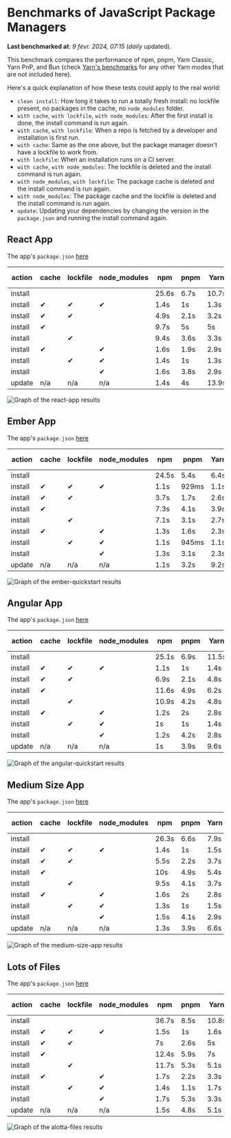 # Benchmarks of JavaScript Package Managers

**Last benchmarked at**: _9 févr. 2024, 07:15_ (_daily_ updated).

This benchmark compares the performance of npm, pnpm, Yarn Classic, Yarn PnP, and Bun (check [Yarn's benchmarks](https://yarnpkg.com/benchmarks) for any other Yarn modes that are not included here).

Here's a quick explanation of how these tests could apply to the real world:

- `clean install`: How long it takes to run a totally fresh install: no lockfile present, no packages in the cache, no `node_modules` folder.
- `with cache`, `with lockfile`, `with node_modules`: After the first install is done, the install command is run again.
- `with cache`, `with lockfile`: When a repo is fetched by a developer and installation is first run.
- `with cache`: Same as the one above, but the package manager doesn't have a lockfile to work from.
- `with lockfile`: When an installation runs on a CI server.
- `with cache`, `with node_modules`: The lockfile is deleted and the install command is run again.
- `with node_modules`, `with lockfile`: The package cache is deleted and the install command is run again.
- `with node_modules`: The package cache and the lockfile is deleted and the install command is run again.
- `update`: Updating your dependencies by changing the version in the `package.json` and running the install command again.

## React App

The app's `package.json` [here](./fixtures/react-app/package.json)

| action  | cache | lockfile | node_modules| npm | pnpm | Yarn | Yarn PnP | Bun |
| ---     | ---   | ---      | ---         | --- | ---  | ---  | ---      | --- |
| install |       |          |             | 25.6s | 6.7s | 10.7s | 2.9s | 1.6s |
| install | ✔     | ✔        | ✔           | 1.4s | 1s | 1.3s | n/a | 62ms |
| install | ✔     | ✔        |             | 4.9s | 2.1s | 3.2s | 1s | 456ms |
| install | ✔     |          |             | 9.7s | 5s | 5s | 2.6s | 475ms |
| install |       | ✔        |             | 9.4s | 3.6s | 3.3s | 1s | 419ms |
| install | ✔     |          | ✔           | 1.6s | 1.9s | 2.9s | n/a | 77ms |
| install |       | ✔        | ✔           | 1.4s | 1s | 1.3s | n/a | 56ms |
| install |       |          | ✔           | 1.6s | 3.8s | 2.9s | n/a | 71ms |
| update  | n/a | n/a | n/a | 1.4s | 4s | 13.9s | 3.4s | 55ms |

<img alt="Graph of the react-app results" src="results/img/react-app.svg" />

## Ember App

The app's `package.json` [here](./fixtures/ember-quickstart/package.json)

| action  | cache | lockfile | node_modules| npm | pnpm | Yarn | Yarn PnP | Bun |
| ---     | ---   | ---      | ---         | --- | ---  | ---  | ---      | --- |
| install |       |          |             | 24.5s | 5.4s | 6.4s | 2.5s | 1.1s |
| install | ✔     | ✔        | ✔           | 1.1s | 929ms | 1.1s | n/a | 40ms |
| install | ✔     | ✔        |             | 3.7s | 1.7s | 2.6s | 940ms | 348ms |
| install | ✔     |          |             | 7.3s | 4.1s | 3.9s | 2.1s | 376ms |
| install |       | ✔        |             | 7.1s | 3.1s | 2.7s | 943ms | 331ms |
| install | ✔     |          | ✔           | 1.3s | 1.6s | 2.3s | n/a | 55ms |
| install |       | ✔        | ✔           | 1.1s | 945ms | 1.1s | n/a | 36ms |
| install |       |          | ✔           | 1.3s | 3.1s | 2.3s | n/a | 47ms |
| update  | n/a | n/a | n/a | 1.1s | 3.2s | 9.2s | 3.4s | 37ms |

<img alt="Graph of the ember-quickstart results" src="results/img/ember-quickstart.svg" />

## Angular App

The app's `package.json` [here](./fixtures/angular-quickstart/package.json)

| action  | cache | lockfile | node_modules| npm | pnpm | Yarn | Yarn PnP | Bun |
| ---     | ---   | ---      | ---         | --- | ---  | ---  | ---      | --- |
| install |       |          |             | 25.1s | 6.9s | 11.5s | 3.1s | 1.9s |
| install | ✔     | ✔        | ✔           | 1.1s | 1s | 1.4s | n/a | 35ms |
| install | ✔     | ✔        |             | 6.9s | 2.1s | 4.8s | 1.3s | 778ms |
| install | ✔     |          |             | 11.6s | 4.9s | 6.2s | 2.4s | 769ms |
| install |       | ✔        |             | 10.9s | 4.2s | 4.8s | 1.2s | 721ms |
| install | ✔     |          | ✔           | 1.2s | 2s | 2.8s | n/a | 49ms |
| install |       | ✔        | ✔           | 1s | 1s | 1.4s | n/a | 39ms |
| install |       |          | ✔           | 1.2s | 4.2s | 2.8s | n/a | 52ms |
| update  | n/a | n/a | n/a | 1s | 3.9s | 9.6s | 2.7s | 39ms |

<img alt="Graph of the angular-quickstart results" src="results/img/angular-quickstart.svg" />

## Medium Size App

The app's `package.json` [here](./fixtures/medium-size-app/package.json)

| action  | cache | lockfile | node_modules| npm | pnpm | Yarn | Yarn PnP | Bun |
| ---     | ---   | ---      | ---         | --- | ---  | ---  | ---      | --- |
| install |       |          |             | 26.3s | 6.6s | 7.9s | 3.2s | 1.1s |
| install | ✔     | ✔        | ✔           | 1.4s | 1s | 1.5s | n/a | 42ms |
| install | ✔     | ✔        |             | 5.5s | 2.2s | 3.7s | 1.2s | 394ms |
| install | ✔     |          |             | 10s | 4.9s | 5.4s | 2.6s | 417ms |
| install |       | ✔        |             | 9.5s | 4.1s | 3.7s | 1.2s | 382ms |
| install | ✔     |          | ✔           | 1.6s | 2s | 2.8s | n/a | 54ms |
| install |       | ✔        | ✔           | 1.3s | 1s | 1.5s | n/a | 40ms |
| install |       |          | ✔           | 1.5s | 4.1s | 2.9s | n/a | 52ms |
| update  | n/a | n/a | n/a | 1.3s | 3.9s | 6.6s | 2.6s | 48ms |

<img alt="Graph of the medium-size-app results" src="results/img/medium-size-app.svg" />

## Lots of Files

The app's `package.json` [here](./fixtures/alotta-files/package.json)

| action  | cache | lockfile | node_modules| npm | pnpm | Yarn | Yarn PnP | Bun |
| ---     | ---   | ---      | ---         | --- | ---  | ---  | ---      | --- |
| install |       |          |             | 36.7s | 8.5s | 10.8s | 3.6s | 2.1s |
| install | ✔     | ✔        | ✔           | 1.5s | 1s | 1.6s | n/a | 59ms |
| install | ✔     | ✔        |             | 7s | 2.6s | 5s | 1.4s | 676ms |
| install | ✔     |          |             | 12.4s | 5.9s | 7s | 3s | 681ms |
| install |       | ✔        |             | 11.7s | 5.3s | 5.1s | 1.4s | 659ms |
| install | ✔     |          | ✔           | 1.7s | 2.2s | 3.3s | n/a | 82ms |
| install |       | ✔        | ✔           | 1.4s | 1.1s | 1.7s | n/a | 56ms |
| install |       |          | ✔           | 1.7s | 5.3s | 3.3s | n/a | 75ms |
| update  | n/a | n/a | n/a | 1.5s | 4.8s | 5.1s | 3.4s | 106ms |

<img alt="Graph of the alotta-files results" src="results/img/alotta-files.svg" />